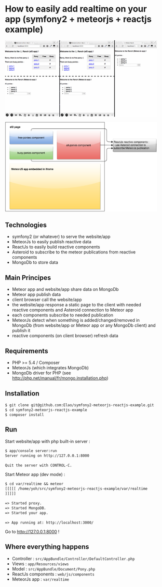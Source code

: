 # How to easily add realtime on your app (symfony2 + meteorjs + reactjs example)

![example](doc/symfony2-meteorjs-reactjs-example.gif)

![example](doc/symfony2-meteorjs-reactjs-example.png)

## Technologies
- symfony2 (or whatever) to serve the website/app
- MeteorJs to easily publish reactive data
- ReactJs to easily build reactive components
- Asteroid to subscribe to the meteor publications from reactive components
- MongoDb to store data

## Main Principes
- Meteor app and website/app share data on MongoDb
- Meteor app publish data
- client browser call the website/app
- the website/app response a static page to the client with needed reactive components and Asteroid connection to Meteor app
- each components subscribe to needed publication
- MeteorJs detect when something is added/changed/removed in MongoDb (from website/app or Meteor app or any MongoDb client) and publish it
- reactive components (on client browser) refresh data

## Requirements
- PHP >= 5.4 / Composer
- MeteorJs (which integrates MongoDb)
- MongoDb driver for PHP (see http://php.net/manual/fr/mongo.installation.php)

## Installation
```
$ git clone git@github.com:Elao/symfony2-meteorjs-reactjs-example.git
$ cd symfony2-meteorjs-reactjs-example
$ composer install
```

## Run
Start website/app with php built-in server :
```
$ app/console server:run
Server running on http://127.0.0.1:8000

Quit the server with CONTROL-C.
```

Start Meteor app (dev mode) :
```
$ cd var/realtime && meteor
[[[[[ /home/yoh/src/symfony2-meteorjs-reactjs-example/var/realtime ]]]]]

=> Started proxy.
=> Started MongoDB.
=> Started your app.

=> App running at: http://localhost:3000/
```

Go to http://127.0.0.1:8000 !

## Where everything happens
- Controller : `src/AppBundle/Controller/DefaultController.php`
- Views : `app/Resources/views`
- Model : `src/AppBundle/Document/Pony.php`
- ReactJs components : `web/js/components`
- MeteorJs app : `var/realtime`
